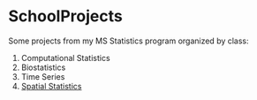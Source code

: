 # SchoolProjects
Some projects from my MS Statistics program organized by class:

1. Computational Statistics
2. Biostatistics
3. Time Series
4. [Spatial Statistics](https://github.com/lgjohnson/SchoolProjects)
